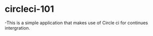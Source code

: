 # circleci-101
-This is a simple application that makes use of Circle ci for continues intergration.
